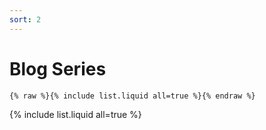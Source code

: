 ```yaml
---
sort: 2
---
```


# Blog Series

```
{% raw %}{% include list.liquid all=true %}{% endraw %}
```
{% include list.liquid all=true %}
